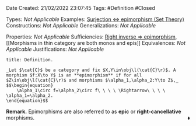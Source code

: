 <br />
<br />

Date Created: 21/02/2022 23:07:45
Tags: #Definition #Closed 

Types: _Not Applicable_
Examples: [Surjection $\Leftrightarrow$ epimorphism (Set Theory)](Surjection%20iff%20epimorphism%20(Set%20Theory).md)
Constructions: _Not Applicable_
Generalizations: _Not Applicable_

Properties: _Not Applicable_
Sufficiencies: [Right inverse $\Rightarrow$ epimorphism](Right%20inverse%20implies%20epimorphism.md), [[Morphisms in thin category are both monos and epis]]
Equivalences: _Not Applicable_
Justifications: _Not Applicable_

``` ad-Definition
title: Definition.

_Let $\cat{C}$ be a category and fix $X,Y\in\obj\l(\cat{C}\r)$. A morphism $f:X\to Y$ is an **epimorphism** if for all $Z\in\obj\l(\cat{C}\r)$ and morphisms $\alpha_1,\alpha_2:Y\to Z$,_
$$\begin{equation}
    \alpha_1\circ f=\alpha_2\circ f\ \ \ \ \Rightarrow\ \ \ \ \alpha_1=\alpha_2.
\end{equation}$$

```

**Remark.** Epimorphisms are also referred to as **epic** or **right-cancellative** morphisms.<span style="float:right;">$\blacklozenge$</span>

